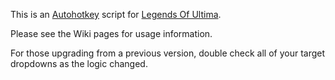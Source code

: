 This is an [Autohotkey](https://autohotkey.com/) script for [Legends Of Ultima](http://legendsofultima.online).

Please see the Wiki pages for usage information.

For those upgrading from a previous version, double check all of your target dropdowns as the logic changed.
